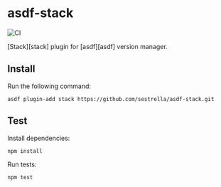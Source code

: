 # asdf-stack

![CI](https://github.com/sestrella/asdf-stack/workflows/CI/badge.svg?branch=master)

[Stack][stack] plugin for [asdf][asdf] version manager.

## Install

Run the following command:

```
asdf plugin-add stack https://github.com/sestrella/asdf-stack.git
```

## Test

Install dependencies:

```
npm install
```

Run tests:

```
npm test
```
